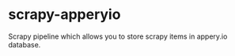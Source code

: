 scrapy-apperyio
===============

Scrapy pipeline which allows you to store scrapy items in appery.io database.
